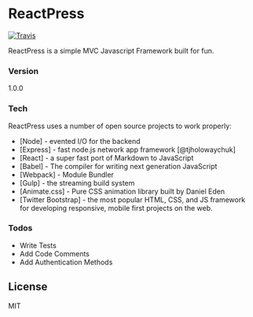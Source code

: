 # ReactPress
[![Travis][build-badge]][build]

ReactPress is a simple MVC Javascript Framework built for fun.

### Version
1.0.0

### Tech

ReactPress uses a number of open source projects to work properly:

* [Node] - evented I/O for the backend
* [Express] - fast node.js network app framework [@tjholowaychuk]
* [React] - a super fast port of Markdown to JavaScript
* [Babel] - The compiler for writing next generation JavaScript
* [Webpack] - Module Bundler
* [Gulp] - the streaming build system
* [Animate.css] - Pure CSS animation library built by Daniel Eden
* [Twitter Bootstrap] - the most popular HTML, CSS, and JS framework for developing responsive, mobile first projects on the web.

### Todos

 - Write Tests
 - Add Code Comments
 - Add Authentication Methods

License
----
MIT

[build-badge]: https://img.shields.io/travis/jamesgordo/reactpress/master.svg?style=flat-square
[build]: https://travis-ci.org/jamesgordo/reactpress